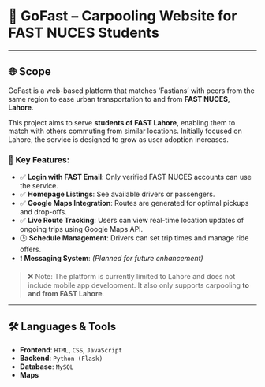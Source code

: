 # 🚗 **GoFast** – Carpooling Website for FAST NUCES Students

---

## 🌐 Scope

GoFast is a web-based platform that matches ‘Fastians’ with peers from the same region to ease urban transportation to and from **FAST NUCES, Lahore**.

This project aims to serve **students  of FAST Lahore**, enabling them to match with others commuting from similar locations. Initially focused on Lahore, the service is designed to grow as user adoption increases.

### 🔑 Key Features:
- ✅ **Login with FAST Email**: Only verified FAST NUCES accounts can use the service.
- ✅ **Homepage Listings**: See available drivers or passengers.
- ✅ **Google Maps Integration**: Routes are generated for optimal pickups and drop-offs.
- ✅ **Live Route Tracking**: Users can view real-time location updates of ongoing trips using Google Maps API.
- 🕒 **Schedule Management**: Drivers can set trip times and manage ride offers.
- ❗ **Messaging System**: *(Planned for future enhancement)*

> ❌ Note: The platform is currently limited to Lahore and does not include mobile app development. It also only supports carpooling **to and from FAST Lahore**.


---

## 🛠️ Languages & Tools

- **Frontend**: `HTML`, `CSS`, `JavaScript`
- **Backend**: `Python (Flask)`
- **Database**: `MySQL`
- **Maps**
